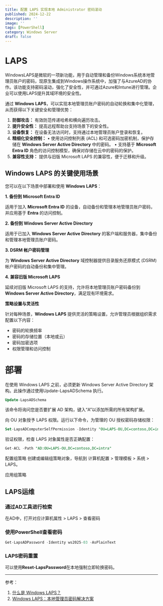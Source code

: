 ```yaml
---
title: 配置 LAPS 实现本地 Administrator 密码滚动
published: 2024-12-22
description: ''
image: ''
tags: [PowerShell]
category: Windows Server
draft: false 
---
```


# LAPS

WindowsLAPS是微软的一项新功能，用于自动管理和备份Windows系统本地管理员账户的密码，现原生集成到Windows操作系统中，加强了与AzureAD的协作。该功能支持密码滚动，强化了安全性，并可通过Azure和Intune进行管理。企业可以使用LAPS提升其域环境的安全性。

通过 **Windows LAPS**，可以实现本地管理员账户密码的自动轮换和集中化管理，从而获得以下关键安全和管理优势：

1. **防御攻击：** 有效防范传递哈希和横向遍历攻击。
2. **提升安全性：** 提高远程帮助台支持场景下的安全性。
3. **设备恢复：** 在设备无法访问时，支持通过本地管理员账户登录和恢复。
4. **精细化安全控制：** • 使用访问控制列表 (ACL) 和可选密码加密机制，保护存储在 **Windows Server Active Directory** 中的密码。 • 支持基于 **Microsoft Entra ID** 角色的访问控制模型，确保对存储在云中的密码的保护。
5. **兼容性支持：** 提供与旧版 Microsoft LAPS 的兼容性，便于迁移和升级。

## Windows LAPS 的关键使用场景

您可以在以下场景中部署和使用 **Windows LAPS**：

**1. 备份到 Microsoft Entra ID**

适用于加入 **Microsoft Entra ID** 的设备，自动备份和管理本地管理员账户密码，并应用基于 **Entra** 的访问控制。

**2. 备份到 Windows Server Active Directory**

适用于已加入 **Windows Server Active Directory** 的客户端和服务器，集中备份和管理本地管理员账户密码。

**3. DSRM 帐户密码管理**

为 **Windows Server Active Directory** 域控制器提供目录服务还原模式 (DSRM) 帐户密码的自动备份和集中管理。

**4. 兼容旧版 Microsoft LAPS**

延续对旧版 Microsoft LAPS 的支持，允许将本地管理员账户密码备份到 **Windows Server Active Directory**，满足现有环境需求。

**策略设置与灵活性**

针对每种场景，**Windows LAPS** 提供灵活的策略设置，允许管理员根据组织需求配置以下内容：

- 密码的轮换频率
- 密码的存储位置（本地或云）
- 密码加密选项
- 权限管理和访问控制

# 部署

在使用 Windows LAPS 之前，必须更新 Windows Server Active Directory 架构。此操作通过使用Update-LapsADSchema 执行。

```sql
Update-LapsADSchema
```

该命令将询问您是否要扩展 AD 架构，键入“A”以添加所需的所有架构扩展。

向 OU 对象授予 LAPS 权限。运行以下命令，为管理的 OU 授权密码存储权限：

```sql
Set-LapsADComputerSelfPermission -Identity "OU=LAPS-OU,DC=contoso,DC=intra"
```

验证权限，检查 LAPS 对象属性是否正确配置：

```sql
Get-ACL -Path "AD:OU=LAPS-OU,DC=contoso,DC=intra"
```

配置组策略 创建或编辑组策略对象，导航到 计算机配置 > 管理模板 > 系统 > LAPS。

应用组策略

## LAPS运维

### 通过AD工具进行检索

在AD中，打开对应计算机属性 > LAPS > 查看密码

### 使用PowerShell查看密码

```sql
Get-LapsADPassword -Identity ws2025-03 -AsPlainText
```

### LAPS密码重置

可以使用**Reset-LapsPassword**在本地强制立即轮换密码。

---

参考：

1. [什么是 Windows LAPS？](https://learn.microsoft.com/zh-cn/windows-server/identity/laps/laps-overview)
2. [Windows LAPS：本地管理员密码解决方案](https://www.pangshare.com/3505.htm)
